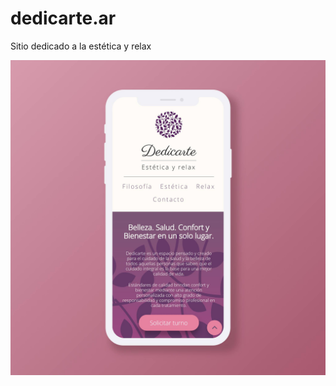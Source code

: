 # dedicarte.ar

Sitio dedicado a la estética y relax

![Template](./img/md/dedicarte.jpg "Dedicarte")
